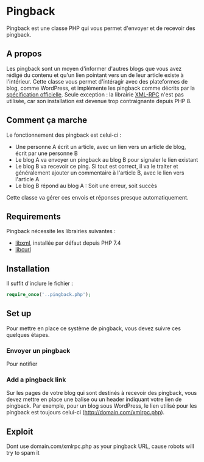 # Pingback
Pingback est une classe PHP qui vous permet d'envoyer et de recevoir des pingback.

## A propos

Les pingback sont un moyen d'informer d'autres blogs que vous avez rédigé du contenu et qu'un lien pointant vers un de leur article existe à l'intérieur.
Cette classe vous permet d'intéragir avec des plateformes de blog, comme WordPress, et implémente les pingback comme décrits par la [spécification officielle](http://hixie.ch/specs/pingback/pingback-1.0).
Seule exception : la librairie [XML-RPC](https://www.php.net/manual/en/book.xmlrpc.php) n'est pas utilisée, car son installation est devenue trop contraignante depuis PHP 8.

## Comment ça marche

Le fonctionnement des pingback est celui-ci :
- Une personne A écrit un article, avec un lien vers un article de blog, écrit par une personne B
- Le blog A va envoyer un pingback au blog B pour signaler le lien existant
- Le blog B va recevoir ce ping. Si tout est correct, il va le traiter et généralement ajouter un commentaire à l'article B, avec le lien vers l'article A
- Le blog B répond au blog A : Soit une erreur, soit succès

Cette classe va gérer ces envois et réponses presque automatiquement.

## Requirements

Pingback nécessite les librairies suivantes :
- [libxml](https://www.php.net/manual/en/book.libxml.php), installée par défaut depuis PHP 7.4
- [libcurl](https://www.php.net/manual/en/book.curl.php)

## Installation

Il suffit d'inclure le fichier :

```php
require_once('..pingback.php');
```

## Set up

Pour mettre en place ce système de pingback, vous devez suivre ces quelques étapes.

### Envoyer un pingback

Pour notifier 

### Add a pingback link

Sur les pages de votre blog qui sont destinés à recevoir des pingback, vous devez mettre en place une balise ou un header indiquant votre lien de pingback.
Par exemple, pour un blog sous WordPress, le lien utilisé pour les pingback est toujours celui-ci (http://domain.com/xmlrpc.php).

## Exploit

Dont use domain.com/xmlrpc.php as your pingback URL, cause robots will try to spam it
